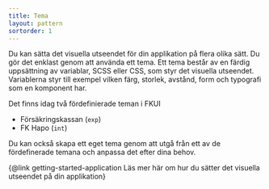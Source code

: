 ```yaml
---
title: Tema
layout: pattern
sortorder: 1
---
```


Du kan sätta det visuella utseendet för din applikation på flera olika sätt. Du gör det enklast genom att använda ett tema. Ett tema består av en färdig uppsättning av variablar, SCSS eller CSS, som styr det visuella utseendet. Variablerna styr till exempel vilken färg, storlek, avstånd, form och typografi som en komponent har.

Det finns idag två fördefinierade teman i FKUI

-   Försäkringskassan (`exp`)
-   FK Hapo (`int`)

Du kan också skapa ett eget tema genom att utgå från ett av de fördefinerade temana och anpassa det efter dina behov.

{@link getting-started-application Läs mer här om hur du sätter det visuella utseendet på din applikation}
